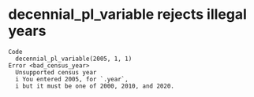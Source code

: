 # decennial_pl_variable rejects illegal years

    Code
      decennial_pl_variable(2005, 1, 1)
    Error <bad_census_year>
      Unsupported census year
      i You entered 2005, for `.year`,
      i but it must be one of 2000, 2010, and 2020.

